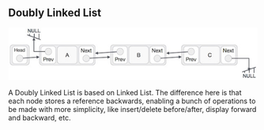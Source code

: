 ## Doubly Linked List

<p align="center">
    <img src="../../.github/doublylinkedlist.jpg">
</p>

A Doubly Linked List is based on Linked List. The difference here is that each node stores a reference backwards, enabling a bunch of operations to be made with more simplicity, like insert/delete before/after, display forward and backward, etc.